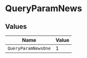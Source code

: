 # QueryParamNews


## Values

| Name                | Value               |
| ------------------- | ------------------- |
| `QueryParamNewsOne` | 1                   |